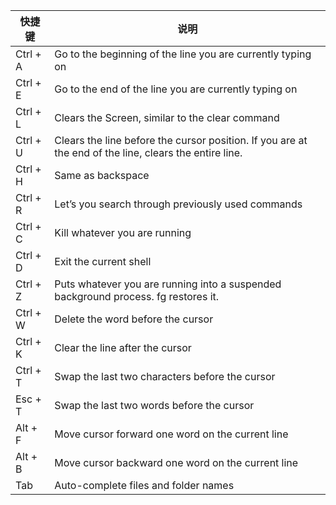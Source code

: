 | 快捷键  | 说明   |
| -------- | ---- |
| Ctrl + A | Go to the beginning of the line you are currently typing on |
| Ctrl + E | Go to the end of the line you are currently typing on |
| Ctrl + L | Clears the Screen, similar to the clear command |
| Ctrl + U | Clears the line before the cursor position. If you are at the end of the line, clears the entire line. |
| Ctrl + H | Same as backspace |
| Ctrl + R | Let’s you search through previously used commands |
| Ctrl + C | Kill whatever you are running |
| Ctrl + D | Exit the current shell |
| Ctrl + Z | Puts whatever you are running into a suspended background process. fg restores it.|
| Ctrl + W | Delete the word before the cursor |
| Ctrl + K | Clear the line after the cursor |
| Ctrl + T | Swap the last two characters before the cursor |
| Esc + T | Swap the last two words before the cursor |
| Alt + F | Move cursor forward one word on the current line |
| Alt + B | Move cursor backward one word on the current line |
| Tab | Auto-complete files and folder names|